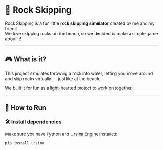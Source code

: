 # 🌊 Rock Skipping

Rock Skipping is a fun little **rock skipping simulator** created by me and my friend.  
We love skipping rocks on the beach, so we decided to make a simple game about it!

---

## 🎮 What is it?

This project simulates throwing a rock into water, letting you move around and skip rocks virtually — just like at the beach.

We built it for fun as a light-hearted project to work on together.

---

## 🚀 How to Run

### 🛠 Install dependencies

Make sure you have Python and [Ursina Engine](https://www.ursinaengine.org/) installed:
```bash
pip install ursina
